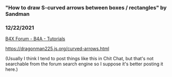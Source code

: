 ### "How to draw S-curved arrows between boxes / rectangles" by Sandman
### 12/22/2021
[B4X Forum - B4A - Tutorials](https://www.b4x.com/android/forum/threads/137063/)

<https://dragonman225.js.org/curved-arrows.html>  
  
(Usually I think I tend to post things like this in Chit Chat, but that's not searchable from the forum search engine so I suppose it's better posting it here.)
